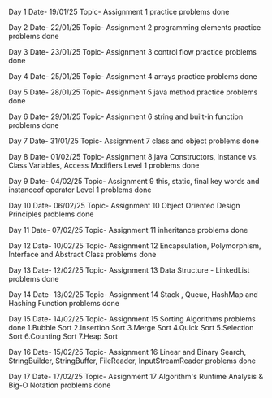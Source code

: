 Day 1
Date- 19/01/25
Topic- Assignment 1 practice problems done

Day 2
Date- 22/01/25
Topic- Assignment 2 programming elements practice problems done

Day 3
Date- 23/01/25
Topic- Assignment 3 control flow practice problems done

Day 4
Date- 25/01/25
Topic- Assignment 4 arrays practice problems done

Day 5
Date- 28/01/25
Topic- Assignment 5 java method practice problems done

Day 6
Date- 29/01/25
Topic- Assignment 6 string and built-in function problems done

Day 7
Date- 31/01/25
Topic- Assignment 7 class and object problems done

Day 8
Date- 01/02/25
Topic- Assignment 8 java Constructors, Instance vs. Class Variables, Access Modifiers Level 1 problems done

Day 9
Date- 04/02/25
Topic- Assignment 9 this, static, final key words and instanceof operator Level 1 problems done

Day 10
Date- 06/02/25
Topic- Assignment 10 Object Oriented Design Principles problems done

Day 11
Date- 07/02/25
Topic- Assignment 11 inheritance problems done

Day 12
Date- 10/02/25
Topic- Assignment 12 Encapsulation, Polymorphism, Interface and Abstract Class problems done

Day 13
Date- 12/02/25
Topic- Assignment 13 Data Structure - LinkedList problems done

Day 14
Date- 13/02/25
Topic- Assignment 14 Stack , Queue, HashMap and Hashing Function problems done

Day 15
Date- 14/02/25
Topic- Assignment 15 Sorting Algorithms problems done
1.Bubble Sort
2.Insertion Sort
3.Merge Sort
4.Quick Sort
5.Selection Sort
6.Counting Sort
7.Heap Sort

Day 16
Date- 15/02/25
Topic- Assignment 16 Linear and Binary Search, StringBuilder, StringBuffer, FileReader, InputStreamReader problems done

Day 17
Date- 17/02/25
Topic- Assignment 17 Algorithm's Runtime Analysis & Big-O Notation problems done















































